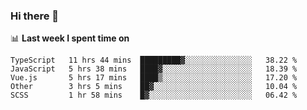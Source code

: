 ### Hi there 👋

<!--
**DBvc/DBvc** is a ✨ _special_ ✨ repository because its `README.md` (this file) appears on your GitHub profile.

Here are some ideas to get you started:

- 🔭 I’m currently working on ...
- 🌱 I’m currently learning ...
- 👯 I’m looking to collaborate on ...
- 🤔 I’m looking for help with ...
- 💬 Ask me about ...
- 📫 How to reach me: ...
- 😄 Pronouns: ...
- ⚡ Fun fact: ...
-->

📊 **Last week I spent time on**
<!--START_SECTION:waka-->
```text
TypeScript   11 hrs 44 mins  █████████▓░░░░░░░░░░░░░░░   38.22 % 
JavaScript   5 hrs 38 mins   ████▓░░░░░░░░░░░░░░░░░░░░   18.39 % 
Vue.js       5 hrs 17 mins   ████▒░░░░░░░░░░░░░░░░░░░░   17.20 % 
Other        3 hrs 5 mins    ██▓░░░░░░░░░░░░░░░░░░░░░░   10.04 % 
SCSS         1 hr 58 mins    █▓░░░░░░░░░░░░░░░░░░░░░░░   06.42 % 
```
<!--END_SECTION:waka-->

